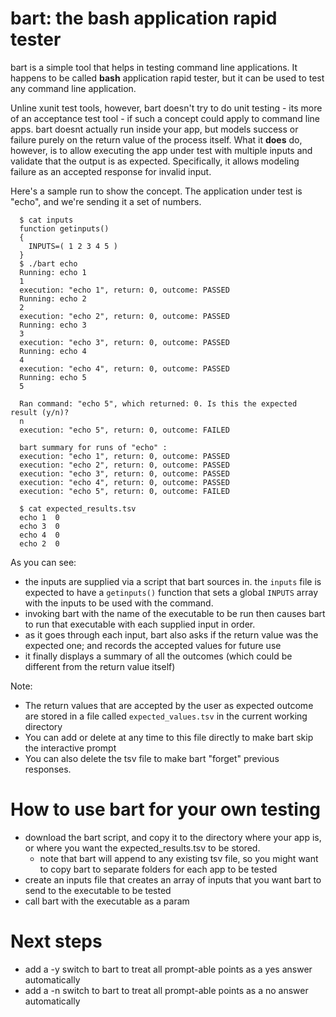 bart: the bash application rapid tester
========================================

bart is a simple tool that helps in testing command line applications. It happens to be called __bash__ application rapid tester, but it can be used to test any command line application.

Unline xunit test tools, however, bart doesn't try to do unit testing - its more of an acceptance test tool - if such a concept could apply to command line apps. bart doesnt actually run inside your app, but models success or failure purely on the return value of the process itself. What it __does__ do, however, is to allow executing the app under test with multiple inputs and validate that the output is as expected. Specifically, it allows modeling failure as an accepted response for invalid input.

Here's a sample run to show the concept. The application under test is "echo", and we're sending it a set of numbers.

      $ cat inputs
      function getinputs()
      {
        INPUTS=( 1 2 3 4 5 )
      }
      $ ./bart echo
      Running: echo 1
      1
      execution: "echo 1", return: 0, outcome: PASSED
      Running: echo 2
      2
      execution: "echo 2", return: 0, outcome: PASSED
      Running: echo 3
      3
      execution: "echo 3", return: 0, outcome: PASSED
      Running: echo 4
      4
      execution: "echo 4", return: 0, outcome: PASSED
      Running: echo 5
      5
      
      Ran command: "echo 5", which returned: 0. Is this the expected result (y/n)?
      n
      execution: "echo 5", return: 0, outcome: FAILED
      
      bart summary for runs of "echo" :
      execution: "echo 1", return: 0, outcome: PASSED
      execution: "echo 2", return: 0, outcome: PASSED
      execution: "echo 3", return: 0, outcome: PASSED
      execution: "echo 4", return: 0, outcome: PASSED
      execution: "echo 5", return: 0, outcome: FAILED
      
      $ cat expected_results.tsv
      echo 1  0
      echo 3  0
      echo 4  0
      echo 2  0

As you can see:
- the inputs are supplied via a script that bart sources in. the `inputs` file is expected to have a `getinputs()` function that sets a global `INPUTS` array with the inputs to be used with the command.
- invoking bart with the name of the executable to be run then causes bart to run that executable with each supplied input in order.
- as it goes through each input, bart also asks if the return value was the expected one; and records the accepted values for future use
- it finally displays a summary of all the outcomes (which could be different from the return value itself)

Note:
- The return values that are accepted by the user as expected outcome are stored in a file called `expected_values.tsv` in the current working directory
- You can add or delete at any time to this file directly to make bart skip the interactive prompt
- You can also delete the tsv file to make bart "forget" previous responses.

How to use bart for your own testing
====================================
- download the bart script, and copy it to the directory where your app is, or where you want the expected_results.tsv to be stored.
  - note that bart will append to any existing tsv file, so you might want to copy bart to separate folders for each app to be tested
- create an inputs file that creates an array of inputs that you want bart to send to the executable to be tested
- call bart with the executable as a param

Next steps
==========
- add a -y switch to bart to treat all prompt-able points as a yes answer automatically
- add a -n switch to bart to treat all prompt-able points as a no answer automatically
